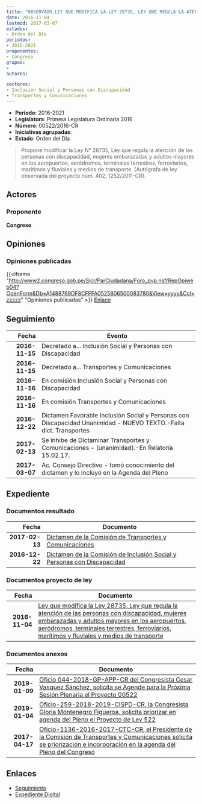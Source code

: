 ```yaml
---
title: "OBSERVADO.LEY QUE MODIFICA LA LEY 28735, LEY QUE REGULA LA ATENCIÓN DE LAS PERSONAS CON DISCAPACIDAD, MUJERES EMBARAZADAS Y ADULTOS MAYORES EN LOS AEROPUERTOS, AERÓDROMOS, TERMINALES TERRESTRESM FERROVIARIOS, MARÍTIMOS Y FLUVIALES Y MEDIOS DE TRANSPORTE"
date: 2016-11-04
lastmod: 2017-03-07
estados:
- Orden del Día
periodos:
- 2016-2021
proponentes:
- Congreso
grupos:
- 
autores:

sectores:
- Inclusión Social y Personas con Discapacidad
- Transportes y Comunicaciones
---
```

- **Periodo**: 2016-2021
- **Legislatura**: Primera Legislatura Ordinaria 2016
- **Número**: 00522/2016-CR
- **Iniciativas agrupadas**: 
- **Estado**: Orden del Día

> Propone modificar la Ley N° 28735, Ley que regula la atención de las personas con discapacidad, mujeres embarazadas y adultos mayores en los aeropuertos, aeródromos, terminales terrestres, ferroviarios, marítimos y fluviales y medios de transporte. (Autógrafa de ley observada del proyecto núm. 402, 1252/2011-CR).


## Actores

### Proponente

**Congreso**

## Opiniones

### Opiniones publicadas

{{<iframe "http://www2.congreso.gob.pe/Sicr/ParCiudadana/Foro_pvp.nsf/RepOpiweb04?OpenForm&Db=A1488769DF8CFFFA0525806500083780&View=yyyy&Col=zzzzz" "Opiniones publicadas" >}}
[Enlace](http://www2.congreso.gob.pe/Sicr/ParCiudadana/Foro_pvp.nsf/RepOpiweb04?OpenForm&Db=A1488769DF8CFFFA0525806500083780&View=yyyy&Col=zzzzz)


## Seguimiento

| Fecha | Evento |
|------:|--------|
| **2016-11-15** | Decretado a... Inclusión Social y Personas con Discapacidad |
| **2016-11-15** | Decretado a... Transportes y Comunicaciones |
| **2016-11-16** | En comisión Inclusión Social y Personas con Discapacidad |
| **2016-11-16** | En comisión Transportes y Comunicaciones |
| **2016-12-22** | Dictamen Favorable Inclusión Social y Personas con Discapacidad Unanimidad - NUEVO TEXTO.-Falta dict. Transportes |
| **2017-02-13** | Se inhibe de Dictaminar Transportes y Comunicaciones - (unanimidad).-En Relatoría 15.02.17. |
| **2017-03-07** | Ac. Consejo Directivo - tomó conocimiento del dictamen y lo incluyó en la Agenda del Pleno |

## Expediente

### Documentos resultado

| Fecha | Documento |
|------:|-----------|
| **2017-02-13** | [Dictamen de la Comisión de Transportes y Comunicaciones](http://www.leyes.congreso.gob.pe/Documentos/2016_2021/Dictamenes/Proyectos_de_Ley/00522DC23MAY20170213.pdf) |
| **2016-12-22** | [Dictamen de la Comisión de Inclusión Social y Personas con Discapacidad](http://www.leyes.congreso.gob.pe/Documentos/2016_2021/Dictamenes/Proyectos_de_Ley/00522DC13MAY20161222.pdf) |

### Documentos proyecto de ley

| Fecha | Documento |
|------:|-----------|
| **2016-11-04** | [Ley que modifica la Ley 28735, Ley que regula la atención de las personas con discapacidad, mujeres embarazadas y adultos mayores en los aeropuertos, aeródromos, terminales terrestres, ferroviarios, marítimos y fluviales y medios de transporte](http://www.leyes.congreso.gob.pe/Documentos/2016_2021/Proyectos_de_Ley_y_de_Resoluciones_Legislativas/PL0052220161104.pdf) |

### Documentos anexos

| Fecha | Documento |
|------:|-----------|
| **2019-01-09** | [Oficio 044-2018-GP-APP-CR del Congresista Cesar Vasquez Sánchez, solicita se Agende para la Próxima Sesión Plenaria el Proyecto 00522](http://www.leyes.congreso.gob.pe/Documentos/2016_2021/Oficios/Grupos_Parlamentarios/OFICIO-044-2018-GP-APP-CR.pdf) |
| **2019-01-04** | [Oficio-259-2018-2019-CISPD-CR, la Congresista Gloria Montenegro Figueroa, solicita priorizar en agenda del Pleno el Proyecto de Ley 522](http://www.leyes.congreso.gob.pe/Documentos/2016_2021/Oficios/Comisiones_Ordinarias/OFICIO-259-2018-2019-CISPD-CR.pdf) |
| **2017-04-17** | [Oficio-1136-2016-2017-CTC-CR, el Presidente de la Comisión de Transportes y Comunicaciones solicita se priorización e incorporación en la agenda del Pleno del Congreso](http://www.leyes.congreso.gob.pe/Documentos/2016_2021/Oficios/Comisiones_Ordinarias/OFICIO-1136-2016-2017-CTC-CR.pdf) |

## Enlaces

- [Seguimiento](http://www2.congreso.gob.pe/Sicr/TraDocEstProc/CLProLey2016.nsf/f7fff46988ca05b1052578e100829cc7/481c6d1de4f83cce052580640059c62a?OpenDocument)
- [Expediente Digital](http://www2.congreso.gob.pe/Sicr/TraDocEstProc/Expvirt_2011.nsf/visbusqptramdoc1621/00522?opendocument)

